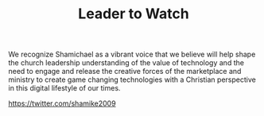 ﻿---
title: Leader to Watch
intro: Shamichael Hallman
---
We recognize Shamichael as a vibrant voice that we believe will help shape the church leadership understanding of the value of technology and the need to engage and release the creative forces of the marketplace and ministry to create game changing technologies with a Christian perspective in this digital lifestyle of our times.  

https://twitter.com/shamike2009





